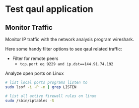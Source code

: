# Test qaul application

## Monitor Traffic

Monitor IP traffic with the network analysis program wireshark.

Here some handy filter options to see qaul related traffic:

* Filter for remote peers
  * `tcp.port eq 9229 and ip.dst==144.91.74.192`


Analyze open ports on Linux

```sh
# list local ports programs listen to
sudo lsof -i -P -n | grep LISTEN

# list all active firewall rules on linux
sudo /sbin/iptables -S
```
